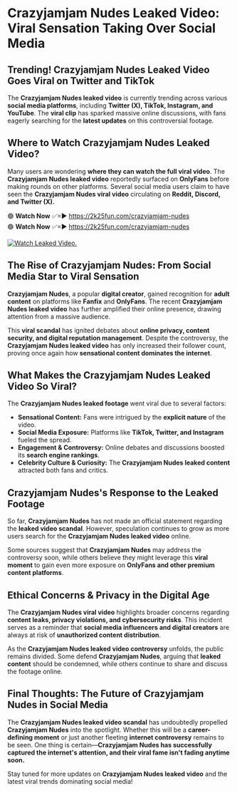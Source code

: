 # Crazyjamjam Nudes Leaked Video: Viral Sensation Taking Over Social Media

## **Trending! Crazyjamjam Nudes Leaked Video Goes Viral on Twitter and TikTok**
The **Crazyjamjam Nudes leaked video** is currently trending across various **social media platforms**, including **Twitter (X), TikTok, Instagram, and YouTube**. The **viral clip** has sparked massive online discussions, with fans eagerly searching for the **latest updates** on this controversial footage.

## **Where to Watch Crazyjamjam Nudes Leaked Video?**
Many users are wondering **where they can watch the full viral video**. The **Crazyjamjam Nudes leaked video** reportedly surfaced on **OnlyFans** before making rounds on other platforms. Several social media users claim to have seen the **Crazyjamjam Nudes viral video** circulating on **Reddit, Discord, and Twitter (X).**

🟢 **Watch Now** ✅=► https://2k25fun.com/crazyjamjam-nudes  
🟢 **Watch Now** ✅=► https://2k25fun.com/crazyjamjam-nudes  

[![Watch Leaked Video.](https://miro.medium.com/v2/resize:fit:828/format:webp/1*cilzJN44JGOrTw9NJCrNHA.gif "Watch Leaked Video")](https://2k25fun.com/crazyjamjam-nudes)

## **The Rise of Crazyjamjam Nudes: From Social Media Star to Viral Sensation**
**Crazyjamjam Nudes**, a popular **digital creator**, gained recognition for **adult content** on platforms like **Fanfix** and **OnlyFans**. The recent **Crazyjamjam Nudes leaked video** has further amplified their online presence, drawing attention from a massive audience.

This **viral scandal** has ignited debates about **online privacy, content security, and digital reputation management**. Despite the controversy, the **Crazyjamjam Nudes leaked video** has only increased their follower count, proving once again how **sensational content dominates the internet**.

## **What Makes the Crazyjamjam Nudes Leaked Video So Viral?**
The **Crazyjamjam Nudes leaked footage** went viral due to several factors:
- **Sensational Content:** Fans were intrigued by the **explicit nature** of the video.
- **Social Media Exposure:** Platforms like **TikTok, Twitter, and Instagram** fueled the spread.
- **Engagement & Controversy:** Online debates and discussions boosted its **search engine rankings**.
- **Celebrity Culture & Curiosity:** The **Crazyjamjam Nudes leaked content** attracted both fans and critics.

## **Crazyjamjam Nudes's Response to the Leaked Footage**
So far, **Crazyjamjam Nudes** has not made an official statement regarding the **leaked video scandal**. However, speculation continues to grow as more users search for the **Crazyjamjam Nudes leaked video** online.

Some sources suggest that **Crazyjamjam Nudes** may address the controversy soon, while others believe they might leverage this **viral moment** to gain even more exposure on **OnlyFans and other premium content platforms**.

## **Ethical Concerns & Privacy in the Digital Age**
The **Crazyjamjam Nudes viral video** highlights broader concerns regarding **content leaks, privacy violations, and cybersecurity risks**. This incident serves as a reminder that **social media influencers and digital creators** are always at risk of **unauthorized content distribution**.

As the **Crazyjamjam Nudes leaked video controversy** unfolds, the public remains divided. Some defend **Crazyjamjam Nudes**, arguing that **leaked content** should be condemned, while others continue to share and discuss the footage online.

## **Final Thoughts: The Future of Crazyjamjam Nudes in Social Media**
The **Crazyjamjam Nudes leaked video scandal** has undoubtedly propelled **Crazyjamjam Nudes** into the spotlight. Whether this will be a **career-defining moment** or just another fleeting **internet controversy** remains to be seen. One thing is certain—**Crazyjamjam Nudes has successfully captured the internet's attention, and their viral fame isn't fading anytime soon.**

Stay tuned for more updates on **Crazyjamjam Nudes leaked video** and the latest viral trends dominating social media!